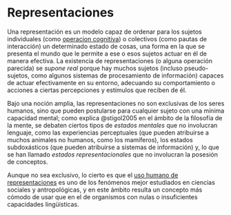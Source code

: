 # Representaciones

Una representación es un modelo capaz de ordenar para los sujetos individuales (como [operacion cognitiva](operacion-cognitiva.md)) o colectivos (como pautas de interacción) un determinado estado de cosas, una forma en la que se presenta el mundo que le permite a ese o esos sujetos actuar en él de manera efectiva. La existencia de representaciones (o alguna operación parecida) se *supone real* porque hay muchos sujetos (incluso pseudo-sujetos, como algunos sistemas de procesamiento de información) capaces de actuar efectivamente en su entorno, adecuando su comportamiento o acciones a ciertas percepciones y estímulos que reciben de él.

Bajo una noción amplia, las representaciones no son exclusivas de los seres humanos, sino que pueden postularse para cualquier sujeto con una mínima capacidad mental; como explica @stigol2005 en el ámbito de la filosofía de la mente, se debaten ciertos tipos de *estados mentales* que no involucran lenguaje, como las experiencias perceptuales (que pueden atribuirse a muchos animales no humanos, como los mamíferos), los estados subdoxásticos (que pueden atribuirse a sistemas de información) y, lo que se han llamado *estados representacionales* que no involucran la posesión de conceptos.

Aunque no sea exclusivo, lo cierto es que el [uso humano de representaciones](uso-humano-de-representaciones.md) es uno de los fenómenos mejor estudiados en ciencias sociales y antropológicas, y en este ámbito resulta un concepto más cómodo de usar que en el de organismos con nulas o insuficientes capacidades lingüísticas.
